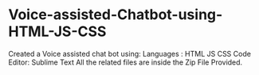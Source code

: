 # Voice-assisted-Chatbot-using-HTML-JS-CSS
Created a Voice assisted chat bot using:
Languages :
  HTML
  JS
  CSS
Code Editor:
  Sublime Text
All the related files are inside the Zip File Provided.
